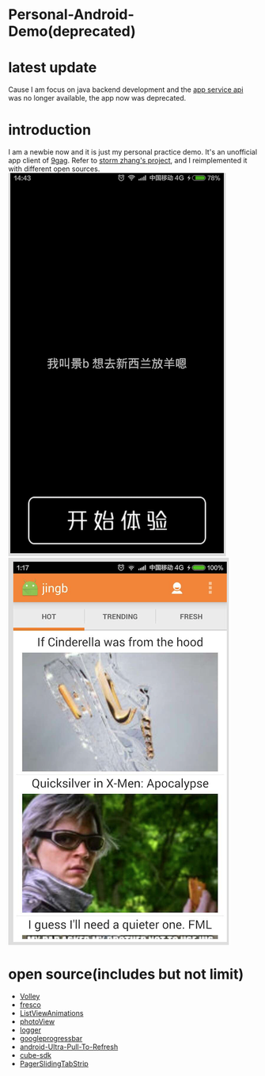 # Personal-Android-Demo(deprecated)

# latest update
Cause I am focus on java backend development and the [app service api](https://github.com/k3min/infinigag) was no longer available, the app now was deprecated.

# introduction
I am a newbie now and it is just my personal practice demo.
It's an unofficial app client of [9gag](http://9gag.com/). 
Refer to [storm zhang's project](https://github.com/stormzhang/9GAG), and I reimplemented it with different open sources.
![Splash page](https://raw.githubusercontent.com/jingb/Personal-Android-Demo/master/screenshots/1.png)
![Main page](https://raw.githubusercontent.com/jingb/Personal-Android-Demo/master/screenshots/2.png)

# open source(**includes but not limit**)
* [Volley](https://android.googlesource.com/platform/frameworks/volley)
* [fresco](https://github.com/facebook/fresco)
* [ListViewAnimations](https://github.com/nhaarman/ListViewAnimations)
* [photoView](https://github.com/chrisbanes/PhotoView)
* [logger](https://github.com/orhanobut/logger)
* [googleprogressbar](https://github.com/jpardogo/GoogleProgressBar)
* [android-Ultra-Pull-To-Refresh](https://github.com/liaohuqiu/android-Ultra-Pull-To-Refresh)
* [cube-sdk](https://github.com/liaohuqiu/cube-sdk)
* [PagerSlidingTabStrip](https://github.com/astuetz/PagerSlidingTabStrip)
